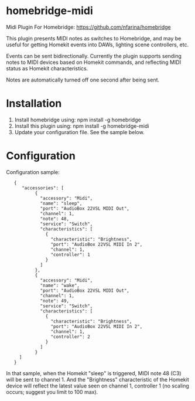 # homebridge-midi
Midi Plugin For Homebridge: https://github.com/nfarina/homebridge

This plugin presents MIDI notes as switches to Homebridge, and may be useful for getting Homekit events into DAWs, lighting scene controllers, etc. 

Events can be sent bidirectionally. Currently the plugin supports sending notes to MIDI devices based on Homekit commands, and reflecting MIDI status as Homekit characteristics.

Notes are automatically turned off one second after being sent.

# Installation

1. Install homebridge using: npm install -g homebridge
2. Install this plugin using: npm install -g homebridge-midi
3. Update your configuration file. See the sample below.

# Configuration

Configuration sample:

 ```
    {
       "accessories": [
			{
			  "accessory": "Midi",
			  "name": "sleep",
			  "port": "AudioBox 22VSL MIDI Out",
			  "channel": 1,
			  "note": 48,
			  "service": "Switch",
			  "characteristics": [
				{
				  "characteristic": "Brightness",
				  "port": "AudioBox 22VSL MIDI In 2",
				  "channel": 1,
				  "controller": 1
				}
			  ]
			},
			{
			  "accessory": "Midi",
			  "name": "wake",
			  "port": "AudioBox 22VSL MIDI Out",
			  "channel": 1,
			  "note": 49,
			  "service": "Switch",
			  "characteristics": [
				{
				  "characteristic": "Brightness",
				  "port": "AudioBox 22VSL MIDI In 2",
				  "channel": 1,
				  "controller": 2
				}
			  ]
			}
      ]
    }

```

In that sample, when the Homekit "sleep" is triggered, MIDI note 48 (C3) will be sent to channel 1. And the "Brightness" characteristic of the Homekit device will reflect the latest value seen on channel 1, controller 1 (no scaling occurs; suggest you limit to 100 max).


